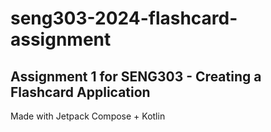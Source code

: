 # seng303-2024-flashcard-assignment
## Assignment 1 for SENG303 - Creating a Flashcard Application
Made with Jetpack Compose + Kotlin
